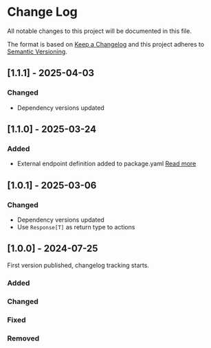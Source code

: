 # Change Log

All notable changes to this project will be documented in this file.

The format is based on [Keep a Changelog](https://keepachangelog.com/)
and this project adheres to [Semantic Versioning](https://semver.org/).

## [1.1.1] - 2025-04-03

### Changed

- Dependency versions updated

## [1.1.0] - 2025-03-24

### Added

- External endpoint definition added to package.yaml [Read more](https://sema4.ai/docs/team-edition/marketplace/snowflake-admin#managing-external-access)

## [1.0.1] - 2025-03-06

### Changed

- Dependency versions updated
- Use `Response[T]` as return type to actions

## [1.0.0] - 2024-07-25

First version published, changelog tracking starts.

### Added

### Changed

### Fixed

### Removed
